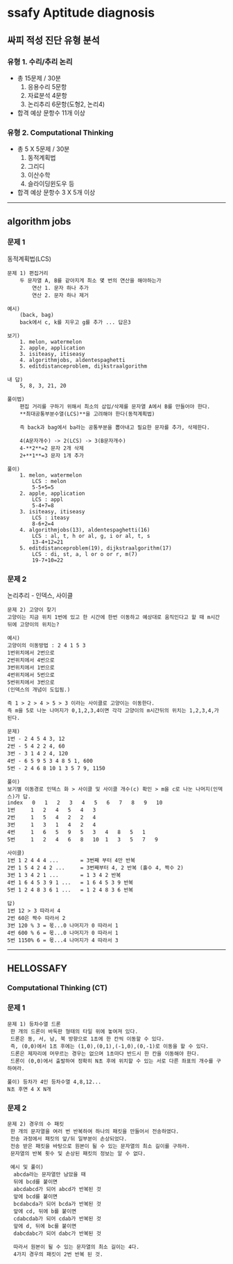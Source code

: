 # ssafy Aptitude diagnosis
## 싸피 적성 진단 유형 분석
### 유형 1. 수리/추리 논리 
* 총 15문제 / 30분
    1. 응용수리 5문항
    2. 자료분석 4문항
    3. 논리추리 6문항(도형2, 논리4)
* 합격 예상 문항수 11개 이상
### 유형 2. Computational Thinking
* 총 5 X 5문제 / 30분
    1. 동적계획법
    2. 그리디
    3. 이산수학
    4. 슬라이딩윈도우 등
* 합격 예상 문항수 3 X 5개 이상
---
## algorithm jobs
### 문제 1 
동적계획법(LCS)

    문제 1) 편집거리
        두 문자열 A, B를 같아지게 최소 몇 번의 연산을 해야하는가
            연산 1. 문자 하나 추가
            연산 2. 문자 하나 제거

    예시) 
        (back, bag)
        back에서 c, k를 지우고 g를 추가 ... 답은3

    보기)
        1. melon, watermelon
        2. apple, application
        3. isiteasy, itiseasy
        4. algorithmjobs, aldentespaghetti
        5. editdistanceproblem, dijkstraalgorithm
    
    내 답)
        5, 8, 3, 21, 20
    
    풀이법)         
        편집 거리를 구하기 위해서 최소의 삽입/삭제를 문자열 A에서 B를 만들어야 한다.
        **최대공통부분수열(LCS)**을 고려해야 한다(동적계획법)   
    
        즉 back과 bag에서 ba라는 공통부분을 뽑아내고 필요한 문자를 추가, 삭제한다.
    
        4(A문자개수) -> 2(LCS) -> 3(B문자개수)
        4-**2**=2 문자 2개 삭제
        2+**1**=3 문자 1개 추가
    
    풀이)
        1. melon, watermelon
            LCS : melon
            5-5+5=5
        2. apple, application
            LCS : appl
            5-4+7=8
        3. isiteasy, itiseasy
            LCS : iteasy
            8-6+2=4
        4. algorithmjobs(13), aldentespaghetti(16)
            LCS : al, t, h or al, g, i or al, t, s
            13-4+12=21
        5. editdistanceproblem(19), dijkstraalgorithm(17)
            LCS : di, st, a, l or o or r, m(7)
            19-7+10=22

### 문제 2
논리추리 - 인덱스, 사이클

    문제 2) 고양이 찾기
    고양이는 지금 위치 1번에 있고 한 시간에 한번 이동하고 예상대로 움직인다고 할 때 m시간 뒤에 고양이의 위치는?

    예시)
    고양이의 이동방법 : 2 4 1 5 3
    1번위치에서 2번으로
    2번위치에서 4번으로
    3번위치에서 1번으로
    4번위치에서 5번으로
    5번위치에서 3번으로
    (인덱스의 개념이 도입됨.)

    즉 1 > 2 > 4 > 5 > 3 이라는 사이클로 고양이는 이동한다.
    즉 m을 5로 나눈 나머지가 0,1,2,3,4이면 각각 고양이의 m시간뒤의 위치는 1,2,3,4,가 된다.

    문제)
    1번 - 2 4 5 4 3, 12
    2번 - 5 4 2 2 4, 60
    3번 - 3 1 4 2 4, 120
    4번 - 6 5 9 5 3 4 8 5 1, 600
    5번 - 2 4 6 8 10 1 3 5 7 9, 1150

    풀이)
    보기별 이동경로 인덱스 화 > 사이클 및 사이클 개수(c) 확인 > m을 c로 나눈 나머지(인덱스)가 답.
    index   0   1   2   3   4   5   6   7   8   9   10
    1번     1   2   4   5   4   3
    2번     1   5   4   2   2   4
    3번     1   3   1   4   2   4
    4번     1   6   5   9   5   3   4   8   5   1
    5번     1   2   4   6   8   10  1   3   5   7   9

    사이클)
    1번 1 2 4 4 4 ...       = 3번째 부터 4만 반복 
    2번 1 5 4 2 4 2 ...     = 3번째부터 4, 2 반복 (홀수 4, 짝수 2)
    3번 1 3 4 2 1 ...       = 1 3 4 2 반복
    4번 1 6 4 5 3 9 1 ...   = 1 6 4 5 3 9 반복
    5번 1 2 4 8 3 6 1 ...   = 1 2 4 8 3 6 반복

    답)
    1번 12 > 3 따라서 4
    2번 60은 짝수 따라서 2
    3번 120 % 3 = 몫...0 나머지가 0 따라서 1
    4번 600 % 6 = 몫...0 나머지가 0 따라서 1
    5번 1150% 6 = 몫...4 나머지가 4 따라서 3


---
## HELLOSSAFY 
### Computational Thinking (CT)
### 문제 1
    문제 1) 등차수열 드론
     한 개의 드론이 바둑판 형태의 타일 위에 놓여져 있다.
     드론은 동, 서, 남, 북 방향으로 1초에 한 칸씩 이동할 수 있다. 
     즉, (0,0)에서 1초 후에는 (1,0),(0,1),(-1,0),(0,-1)로 이동을 할 수 있다.
     드론은 제자리에 머무르는 경우는 없으며 1초마다 반드시 한 칸을 이동해야 한다.
     드론이 (0,0)에서 출발하여 정확히 N초 후에 위치할 수 있는 서로 다른 좌표의 개수를 구하여라.
    
    풀이) 등차가 4인 등차수열 4,8,12...
    N초 후면 4 X N개

### 문제 2
    문제 2) 경우의 수 패킷
     한 개의 문자열을 여러 번 반복하여 하나의 패킷을 만들어서 전송하였다.
     전송 과정에서 패킷의 앞/뒤 일부분이 손상되었다.
     전송 받은 패킷을 바탕으로 원본이 될 수 있는 문자열의 최소 길이를 구하라.
     문자열의 반복 횟수 및 손상된 패킷의 정보는 알 수 없다.

     예시 및 풀이)
      abcda라는 문자열만 남았을 때    
      뒤에 bcd를 붙이면
      abcdabcd가 되어 abcd가 반복된 것
      앞에 bcd를 붙이면 
      bcdabcda가 되어 bcda가 반복된 것
      앞에 cd, 뒤에 b를 붙이면
      cdabcdab가 되어 cdab가 반복된 것
      앞에 d, 뒤에 bc를 붙이면
      dabcdabc가 되어 dabc가 반복된 것
      
      따라서 원본이 될 수 있는 문자열의 최소 길이는 4다. 
      4가지 경우의 패킷이 2번 반복 된 것.

